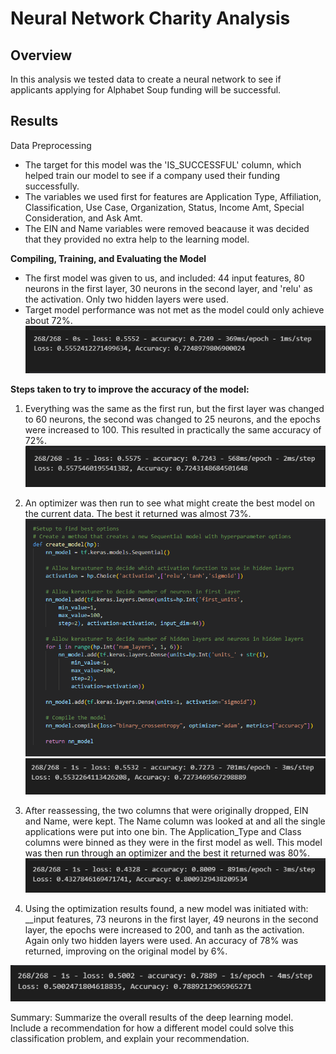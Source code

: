 # Neural Network Charity Analysis

## **Overview**

In this analysis we tested data to create a neural network to see if applicants applying for Alphabet Soup funding will be successful. 

## **Results**

Data Preprocessing
- The target for this model was the 'IS_SUCCESSFUL' column, which helped train our model to see if a company used their funding successfully.
- The variables we used first for features are Application Type, Affiliation, Classification, Use Case, Organization, Status, Income Amt, Special Consideration, and Ask Amt.
- The EIN and Name variables were removed beacause it was decided that they provided no extra help to the learning model.

**Compiling, Training, and Evaluating the Model**
- The first model was given to us, and included: 44 input features, 80 neurons in the first layer, 30 neurons in the second layer, and 'relu' as the activation. Only two hidden layers were used.
- Target model performance was not met as the model could only achieve about 72%.
![First Model Accuracy](https://github.com/Nacho567/Neural_Network_Charity_Analysis/blob/896db22e3cddda27f54f2e859b83caa8fe83dc4c/challenge_code/Resources/first_model_acc.PNG)

**Steps taken to try to improve the accuracy of the model:**
1. Everything was the same as the first run, but the first layer was changed to 60 neurons, the second was changed to 25 neurons, and the epochs were increased to 100. This resulted in practically the same accuracy of 72%.
![Second Model Accuracy](https://github.com/Nacho567/Neural_Network_Charity_Analysis/blob/896db22e3cddda27f54f2e859b83caa8fe83dc4c/challenge_code/Resources/second_model_acc.PNG)

2. An optimizer was then run to see what might create the best model on the current data. The best it returned was almost 73%.
![Optimizer](https://github.com/Nacho567/Neural_Network_Charity_Analysis/blob/896db22e3cddda27f54f2e859b83caa8fe83dc4c/challenge_code/Resources/optimizer.PNG)
![](https://github.com/Nacho567/Neural_Network_Charity_Analysis/blob/896db22e3cddda27f54f2e859b83caa8fe83dc4c/challenge_code/Resources/third_model_acc.PNG)

3. After reassessing, the two columns that were originally dropped, EIN and Name, were kept. The Name column was looked at and all the single applications were put into one bin. The Application_Type and Class columns were binned as they were in the first model as well. This model was then run through an optimizer and the best it returned was 80%.
![Second Optimizer](https://github.com/Nacho567/Neural_Network_Charity_Analysis/blob/896db22e3cddda27f54f2e859b83caa8fe83dc4c/challenge_code/Resources/second_optimizer.PNG)

4. Using the optimization results found, a new model was initiated with: __input features, 73 neurons in the first layer, 49 neurons in the second layer, the epochs were increased to 200, and tanh as the activation. Again only two hidden layers were used. An accuracy of 78% was returned, improving on the original model by 6%.

![Best Model Accuracy](https://github.com/Nacho567/Neural_Network_Charity_Analysis/blob/896db22e3cddda27f54f2e859b83caa8fe83dc4c/challenge_code/Resources/best_model_acc.PNG)

Summary: Summarize the overall results of the deep learning model. Include a recommendation for how a different model could solve this classification problem, and explain your recommendation.
